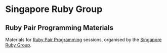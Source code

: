 # Singapore Ruby Group
## Ruby Pair Programming Materials
Materials for [Ruby Pair Programming](http://www.meetup.com/Singapore-Ruby-Group/events/181217212/) sessions, organised by the [Singapore Ruby Group](http://www.meetup.com/Singapore-Ruby-Group/).
